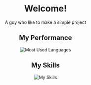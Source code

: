 <div align="center">

# Welcome!
A guy who like to make a simple project

## My Performance
![Most Used Languages](https://github-readme-stats.vercel.app/api/top-langs/?username=nclsAW&layout=compact&theme=dark)

## My Skills
![My Skills](https://skillicons.dev/icons?i=css,js,html,react,php,laravel,mysql,vite,bootstrap,nodejs,codeigniter&perline=3)

</div>
